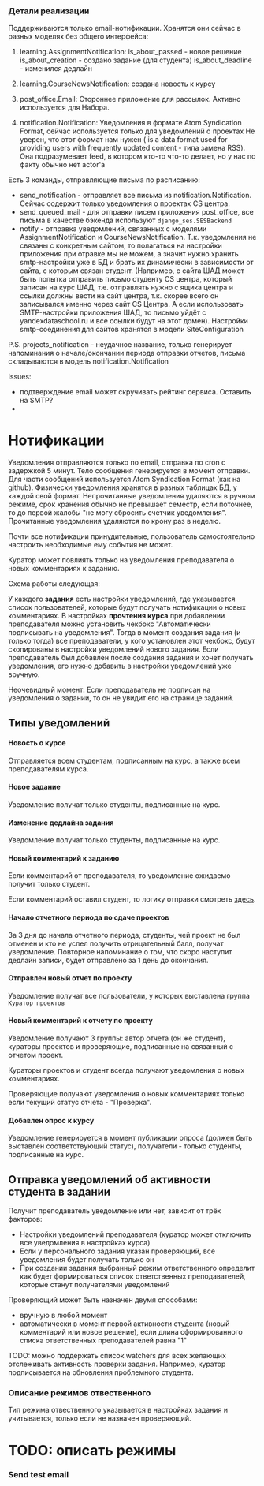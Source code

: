 ### Детали реализации

Поддерживаются только email-нотификации. Хранятся они сейчас в разных моделях без общего интерфейса:

1. learning.AssignmentNotification:
    is_about_passed - новое решение
    is_about_creation - создано задание (для студента)
    is_about_deadline - изменился дедлайн

2. learning.CourseNewsNotification:
    создана новость к курсу

3. post_office.Email:
    Стороннее приложение для рассылок. Активно используется для Набора.

4. notification.Notification:
    Уведомления в формате Atom Syndication Format, сейчас используется только для уведомлений о проектах
    Не уверен, что этот формат нам нужен ( is a data format used for providing users with frequently updated content - типа замена RSS). Она подразумевает feed, в котором кто-то что-то делает, но у нас по факту обычно нет actor'а

Есть 3 команды, отправляющие письма по расписанию:

* send_notification - отправляет все письма из notification.Notification. Сейчас содержит только уведомления о проектах CS центра.
* send_queued_mail - для отправки писем приложения post_office, все письма в качестве бэкенда используют `django_ses.SESBackend`
* notify - отправка уведомлений, связанных с моделями AssignmentNotification и CourseNewsNotification. 
Т.к. уведомления не связаны с конкретным сайтом, то полагаться на настройки приложения при отравке мы не можем, а значит нужно хранить smtp-настройки уже в БД и брать их динамически в зависимости от сайта, с которым связан студент.
(Например, с сайта ШАД может быть попытка отправить письмо студенту CS центра, который записан на курс ШАД, т.е. отправлять нужно с ящика центра и ссылки должны вести на сайт центра, т.к. скорее всего он записывался именно через сайт CS Центра. 
А если использовать SMTP-настройки приложения ШАД, то письмо уйдёт с yandexdataschool.ru и все ссылки будут на этот домен).
Настройки smtp-соединения для сайтов хранятся в модели SiteConfiguration

P.S. projects_notification - неудачное название, только генерирует напоминания о начале/окончании периода отправки отчетов, письма складываются в модель notification.Notification
    
    
Issues:
* подтверждение email может скручивать рейтинг сервиса. Оставить на SMTP?
* 


# Нотификации

Уведомления отправляются только по email, отправка по cron с задержкой 5 минут. 
Тело сообщения генерируется в момент отправки. Для части сообщений используется Atom Syndication Format (как на github). 
Физически уведомления хранятся в разных таблицах БД, у каждой свой формат.
Непрочитанные уведомления удаляются в ручном режиме, срок хранения обычно не превышает семестр, если поточнее, то до первой жалобы "не могу сбросить счетчик уведомления".
Прочитанные уведомления удаляются по крону раз в неделю.

Почти все нотификации принудительные, пользователь самостоятельно настроить необходимые ему события не может.

Куратор может повлиять только на уведомления преподавателя о новых комментариях к заданию. 

Схема работы следующая:

У каждого **задания** есть настройки уведомлений, где указывается список пользователей, которые будут получать нотификации о новых комментариях.
В настройках **прочтения курса** при добавлении преподавателя можно установить чекбокс "Автоматически подписывать на уведомления".
Тогда в момент создания задания (и только тогда) все преподаватели, у кого установлен этот чекбокс, будут скопированы в настройки уведомлений нового задания.
Если преподаватель был добавлен после создания задания и хочет получать уведомления, его нужно добавить в настройки уведомлений уже вручную.

Неочевидный момент: Если преподаватель не подписан на уведомления о задании, то он не увидит его на странице заданий.


## Типы уведомлений

#### Новость о курсе

Отправляется всем студентам, подписанным на курс, а также всем преподавателям курса.

#### Новое задание

Уведомление получат только студенты, подписанные на курс.

#### Изменение дедлайна задания

Уведомление получат только студенты, подписанные на курс.

#### Новый комментарий к заданию

Если комментарий от преподавателя, то уведомление ожидаемо получит только студент.

Если комментарий оставил студент, то логику отправки смотреть [здесь](https://cscenter.myjetbrains.com/youtrack/articles/LMS-A-1/).

#### Начало отчетного периода по сдаче проектов

За 3 дня до начала отчетного периода, студенты, чей проект не был отменен и кто не успел получить отрицательный балл, получат уведомление.
Повторное напоминание о том, что скоро наступит дедлайн записи, будет отправлено за 1 день до окончания.

#### Отправлен новый отчет по проекту

Уведомление получат все пользователи, у которых выставлена группа `Куратор проектов`

#### Новый комментарий к отчету по проекту

Уведомление получают 3 группы: автор отчета (он же студент), кураторы проектов и проверяющие, подписанные на связанный с отчетом проект.

Кураторы проектов и студент всегда получают уведомления о новых комментариях. 

Проверяющие получают уведомления о новых комментариях только если текущий статус отчета - "Проверка".

#### Добавлен опрос к курсу

Уведомление генерируется в момент публикации опроса (должен быть выставлен соответствующий статус), получатели - только студенты, подписанные на курс. 

## Отправка уведомлений об активности студента в задании

Получит преподаватель уведомление или нет, зависит от трёх факторов:
* Настройки уведомлений преподавателя (куратор может отключить все уведомления в настройках курса)
* Если у персонального задания указан проверяющий, все уведомления будет получать только он
* При создании задания выбранный режим ответственного определит как будет формироваться список ответственных преподавателей, которые станут получателями уведомлений

Проверяющий может быть назначен двумя способами:
* вручную в любой момент
* автоматически в момент первой активности студента (новый комментарий или новое решение), если длина сформированного списка ответственных преподавателей равна "1"

TODO: можно поддержать список watchers для всех желающих отслеживать активность проверки задания. Например, куратор подписывается на обновления проблемного студента.

### Описание режимов отвественного

Тип режима отвественного указывается в настройках задания и учитывается, только если не назначен проверяющий.

# TODO: описать режимы


### Send test email
